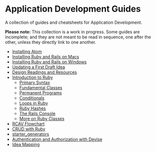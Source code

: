 # Application Development Guides

A collection of guides and cheatsheets for Application Development.

**Please note:** This collection is a work in progress. Some guides are incomplete; and they are not meant to be read in sequence, one after the other, unless they directly link to one another.

* [Installing Atom](installing-atom.md)
* [Installing Ruby and Rails on Macs](installing-ruby-and-rails-on-macs.md)
* [Installing Ruby and Rails on Windows](installing-ruby-and-rails-on-windows.md)
* [Updating a First Draft Idea](updating-a-first-draft-idea.md)
* [Design Readings and Resources](design-readings-and-resources.md)
* [Introduction to Ruby](introduction-to-ruby.md)
  * [Primary Syntax](primary-syntax.md)
  * [Fundamental Classes](fundamental-classes.md)
  * [Permanent Programs](permanent-programs.md)
  * [Conditionals](conditionals.md)
  * [Loops in Ruby](loops-in-ruby.md)
  * [Ruby Hashes](ruby-hashes.md)
  * [The Rails Console](the-rails-console.md)
  * [More on Ruby Classes](more-on-ruby-classes.md)
* [RCAV Flowchart](rcav-flowchart.md)
* [CRUD with Ruby](crud-with-ruby.md)
* [starter\_generators](starter_generators.md)
* [Authentication and Authorization with Devise](authentication-and-authorization-with-devise.md)
* [Idea Mapping](idea-mapping.md)















